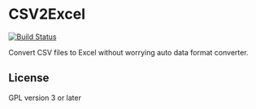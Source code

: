 CSV2Excel
=========
[![Build Status](https://travis-ci.org/informationsea/csv2xlsx.svg?branch=master)](https://travis-ci.org/informationsea/csv2xlsx)


Convert CSV files to Excel without worrying auto data format
converter.

License
-------

GPL version 3 or later
